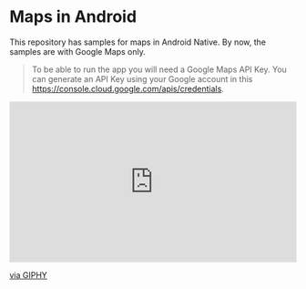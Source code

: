 # Maps in Android
This repository has samples for maps in Android Native. By now, the samples are with Google Maps only. 

> To be able to run the app you will need a Google Maps API Key. You can generate an API Key using your Google account in this https://console.cloud.google.com/apis/credentials.

<div style="width:100%;height:0;padding-bottom:56%;position:relative;"><iframe src="https://giphy.com/embed/hrRJ41JB2zlgZiYcCw" width="100%" height="100%" style="position:absolute" frameBorder="0" class="giphy-embed" allowFullScreen></iframe></div><p><a href="https://giphy.com/gifs/memecandy-hrRJ41JB2zlgZiYcCw">via GIPHY</a></p>

